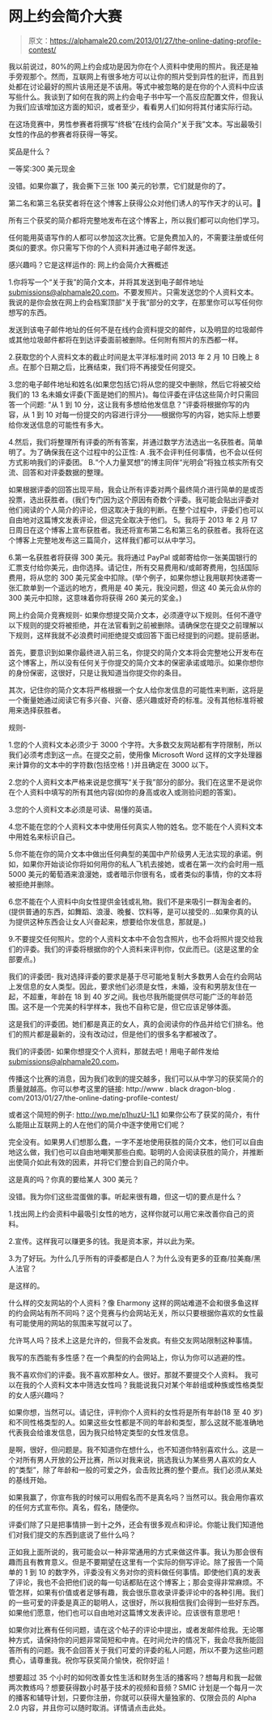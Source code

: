 # 网上约会简介大赛

> 原文：<https://alphamale20.com/2013/01/27/the-online-dating-profile-contest/>

我以前说过，80%的网上约会成功是因为你在个人资料中使用的照片。我还是袖手旁观那个。然而，互联网上有很多地方可以让你的照片受到异性的批评，而且到处都在讨论最好的照片该用还是不该用。等式中被忽略的是在你的个人资料中应该写些什么。我谈到了如何在我的网上约会电子书中写一个高反应配置文件，但我认为我们应该增加这方面的知识，或者至少，看看男人们如何将其付诸实际行动。

在这场竞赛中，男性参赛者将撰写“终极”在线约会简介“关于我”文本。写出最吸引女性的作品的参赛者将获得一等奖。

奖品是什么？

一等奖:300 美元现金

没错。如果你赢了，我会撕下三张 100 美元的钞票，它们就是你的了。

第二名和第三名获奖者将在这个博客上获得公众对他们诱人的写作天才的认可。🙂

所有三个获奖的简介都将完整地发布在这个博客上，所以我们都可以向他们学习。

任何能用英语写作的人都可以参加这次比赛。它是免费加入的，不需要注册或任何类似的要求。你只需写下你的个人资料并通过电子邮件发送。

感兴趣吗？它是这样运作的:
网上约会简介大赛概述

1.你将写一个“关于我”的简介文本，并将其发送到电子邮件地址 submissions@alphamale20.com。不要发照片。只需发送您的个人资料文本。我说的是你会放在网上约会档案顶部“关于我”部分的文字，在那里你可以写任何你想写的东西。

发送到该电子邮件地址的任何不是在线约会资料提交的邮件，以及明显的垃圾邮件或其他垃圾邮件都将在到达评委面前被删除。任何附有照片的东西都一样。

2.获取您的个人资料文本的截止时间是太平洋标准时间 2013 年 2 月 10 日晚上 8 点。在那个日期之后，比赛结束，我们将不再接受任何提交。

3.您的电子邮件地址和姓名(如果您包括它)将从您的提交中删除，然后它将被交给我们的 13 名未婚女评委(下面是她们的照片)。每位评委在评估这些简介时只需回答一个问题:
“从 1 到 10 分，这让我有多想给他发信息？”评委将根据你写的内容，从 1 到 10 对每一份提交的内容进行评分——根据你写的内容，她实际上想要给你发送信息的可能性有多大。

4.然后，我们将整理所有评委的所有答案，并通过数学方法选出一名获胜者。简单明了。为了确保我在这个过程中的公正性:
A .我不会评判任何事情，也不会以任何方式影响我们的评委团。
B.“个人力量冥想”的博主同伴“光明会”将独立核实所有交流、回答和对评委数据的整理。

如果根据评委的回答出现平局，我会让所有评委对两个最终简介进行简单的是或否投票，选出获胜者。(我们专门因为这个原因有奇数个评委。我可能会贴出评委对他们阅读的个人简介的评论，但这取决于我的判断。在整个过程中，评委们也可以自由地对这篇博文发表评论，但这完全取决于他们。 5。我将于 2013 年 2 月 17 日周日在这个博客上宣布获胜者。我还将宣布第二名和第三名的获胜者。我将在这个博客上完整地发布这三篇简介，这样我们都可以从中学习。

6.第一名获胜者将获得 300 美元。我将通过 PayPal 或邮寄给你一张美国银行的汇票支付给你美元，由你选择。请记住，所有交易费用和/或邮寄费用，包括国际费用，将从您的 300 美元奖金中扣除。(举个例子，如果你想让我用联邦快递寄一张汇款单到一个遥远的地方，费用是 40 美元，我没问题，但这 40 美元会从你的 300 美元中扣除，这意味着你将获得 260 美元的奖金。)

网上约会简介竞赛规则-
如果你想提交简介文本，必须遵守以下规则。任何不遵守以下规则的提交将被拒绝，并在法官看到之前被删除。请确保您在提交之前理解以下规则，这样我就不必浪费时间拒绝提交或回答下面已经提到的问题。提前感谢。

首先，要意识到如果你最终进入前三名，你提交的简介文本将会完整地公开发布在这个博客上，所以没有任何关于你提交的简介文本的保密承诺或暗示。如果你想你的身份保密，这很好，只是让我知道当你提交你的条目。

其次，记住你的简介文本将严格根据一个女人给你发信息的可能性来判断，这将是一个衡量她通过阅读它有多兴奋、兴奋、感兴趣或好奇的标准。没有其他标准将被用来选择获胜者。

规则-

1.您的个人资料文本必须少于 3000 个字符。大多数交友网站都有字符限制，所以我们必须考虑到这一点。在提交之前，使用像 Microsoft Word 这样的文字处理器来计算你的文本中的字符数(包括空格！)并且确定在 3000 以下。

2.您的个人资料文本严格来说是您撰写“关于我”部分的部分。我们在这里不是说你在个人资料中填写的所有其他内容(如你的身高或收入或测验问题的答案)。

3.您的个人资料文本必须是可读、易懂的英语。

4.您不能在您的个人资料文本中使用任何真实人物的姓名。您不能在个人资料文本中用姓名来标识自己。

5.你不能在你的简介文本中做出任何典型的美国中产阶级男人无法实现的承诺。例如，如果你开始谈论你将如何用你的私人飞机去接她，或者在第一次约会时用一瓶 5000 美元的葡萄酒来浪漫她，或者暗示你很有名，或者类似的事情，你的文本将被拒绝并删除。

6.您不能在个人资料中向女性提供金钱或礼物。我们不是来吸引一群淘金者的。(提供普通的东西，如舞蹈、浪漫、晚餐、饮料等，是可以接受的...如果你真的认为提供这种东西会让女人兴奋起来，想要给你发信息，那就是。)

9.不要提交任何照片。您的个人资料文本中不会包含照片，也不会将照片提交给我们的评委。我们的评委将根据你的个人资料来评判你，仅此而已。(这是这里的全部要点。)

我们的评委团-
我对选择评委的要求是基于尽可能地复制大多数男人会在约会网站上发信息的女人类型。因此，要求他们必须是女性，未婚，没有和男朋友住在一起，不超重，年龄在 18 到 40 岁之间。我也尽我所能提供尽可能广泛的年龄范围。这不是一个完美的科学样本，我也不自称它是，但它应该足够体面。

这是我们的评委团。她们都是真正的女人，真的会阅读你的作品并给它们排名。他们的照片都是最新的，没有改动过，但是他们的很多名字都被改了。

我们的评委团-
如果你想提交个人资料，那就去吧！用电子邮件发给 submissions@alphamale20.com。

传播这个比赛的消息，因为我们收到的提交越多，我们可以从中学习的获奖简介的质量就越高。你可以参考这里的链接:
http://www . black dragon-blog . com/2013/01/27/the-online-dating-profile-contest/

或者这个简短的例子:
http://wp.me/p1huzU-1L1 如果你公布了获奖的简介，有什么能阻止互联网上的人在他们的简介中逐字使用它们呢？

完全没有。如果男人们想那么蠢，一字不差地使用获胜的简介文本，他们可以自由地这么做，我们也可以自由地嘲笑那些白痴。聪明的人会阅读获胜的简介，并推断出使简介如此有效的因素，并将它们整合到自己的简介中。

这是真的吗？你真的要给某人 300 美元？

没错。我为你们这些混蛋做的事。听起来很有趣，但这一切的要点是什么？

1.找出网上约会资料中最吸引女性的地方，这样你就可以用它来改善你自己的资料。

2.宣传。这样我可以赚更多的钱。我是资本家，并以此为荣。

3.为了好玩。为什么几乎所有的评委都是白人？为什么没有更多的亚裔/拉美裔/黑人法官？

是这样的。

什么样的交友网站的个人资料？像 Eharmony 这样的网站难道不会和很多鱼这样的约会网站有所不同吗？这个竞赛与约会网站无关，所以只要根据你喜欢的女性最有可能使用的网站的氛围来写就可以了。

允许骂人吗？技术上这是允许的，但我不会发疯。有些交友网站限制这种事情。

我写的东西能有多性感？在一个典型的约会网站上，你认为你可以逃避的性。

我不喜欢你们的评委。我不喜欢那种女人。很好。那就不要提交个人资料。
我可以在我的个人资料文本中筛选女性吗？我能说我只对某个年龄组或种族或性格类型的女人感兴趣吗？

如果你想，当然可以。请记住，评判你个人资料的女性将是所有年龄(18 至 40 岁)和不同性格类型的人。如果这些女性都是不同的年龄和类型，那么这就不能准确地代表我会给谁发信息，因为我只给特定类型的女性发信息。

是啊，很好，但问题是。我不知道你在想什么，也不知道你特别喜欢什么。这是一个对所有男人开放的公开比赛，所以对我来说，挑选我认为某些男人喜欢的女人的“类型”，除了年龄和一般的可爱之外，会击败比赛的整个要点。我们必须从某处的基线开始。

如果我赢了，你宣布我的时候可以用假名而不是真名吗？当然可以。我会用你喜欢的任何方式宣布你。真名，假名，随便你。

评委们除了只是把事情排一到十之外，还会有很多观点和评论。你能让我们知道他们对我们提交的东西到底说了些什么吗？

正如我上面所说的，我可能会以一种非常通用的方式来做这件事。我认为那会很有趣而且有教育意义。但是不要期望在这里有一个实际的侧写评论。除了报告一个简单的 1 到 10 的数字外，评委没有义务对你的资料做任何事情。即使他们真的发表了评论，我也不会把他们说的每一句话都贴在这个博客上；那会变得非常麻烦。不管怎样，如果有价值或者足够有趣，我会很乐意收录评委评论中的各种引用。我们的一些可爱的评委是真正的聪明人，这很好，所以我相信我们会得到一些好东西。如果他们愿意，他们也可以自由地对这篇博文发表评论。应该很有意思吧！

如果你对比赛有任何问题，请在这个帖子的评论中提出，或者发邮件给我。无论哪种方式，请保持你的问题非常简短和中肯。在时间允许的情况下，我会尽我所能回答所有的问题。我不会回答关于我们可爱的评委的私人问题，所以不要为这些问题费心，请尊重我。祝你写获奖简介愉快，祝你好运！

想要超过 35 个小时的如何改善女性生活和财务生活的播客吗？想每月和我一起做两次教练吗？想要获得数小时基于技术的视频和音频？SMIC 计划是一个每月一次的播客和辅导计划，只要你注册，你就可以获得大量独家的、仅限会员的 Alpha 2.0 内容，并且你可以随时取消。详情请点击此处。